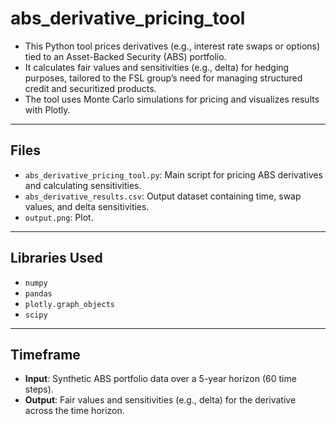 # abs_derivative_pricing_tool

- This Python tool prices derivatives (e.g., interest rate swaps or options) tied to an Asset-Backed Security (ABS) portfolio.
- It calculates fair values and sensitivities (e.g., delta) for hedging purposes, tailored to the FSL group’s need for managing structured credit and securitized products.
- The tool uses Monte Carlo simulations for pricing and visualizes results with Plotly.


---

## Files
- `abs_derivative_pricing_tool.py`: Main script for pricing ABS derivatives and calculating sensitivities.
- `abs_derivative_results.csv`: Output dataset containing time, swap values, and delta sensitivities.
- `output.png`: Plot.

---

## Libraries Used
- `numpy`
- `pandas`
- `plotly.graph_objects`
- `scipy`

---

## Timeframe
- **Input**: Synthetic ABS portfolio data over a 5-year horizon (60 time steps).
- **Output**: Fair values and sensitivities (e.g., delta) for the derivative across the time horizon.
